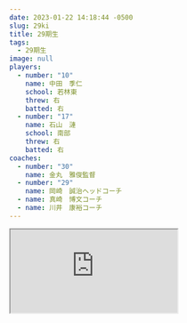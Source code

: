 ```yaml
---
date: 2023-01-22 14:18:44 -0500
slug: 29ki
title: 29期生
tags:
  - 29期生
image: null
players:
  - number: "10"
    name: 中田　季仁
    school: 若林東
    threw: 右
    batted: 右
  - number: "17"
    name: 石山　漣
    school: 南部
    threw: 右
    batted: 右
coaches:
  - number: "30"
    name: 金丸　雅俊監督
  - number: "29"
    name: 岡崎　誠治ヘッドコーチ
  - name: 真崎　博文コーチ
  - name: 川井　康裕コーチ
---
```
















<iframe src="https://docs.google.com/spreadsheets/d/e/2PACX-1vT7XHFxXVc-ZWSNLNsWC43zNTC1M3NPhgXrJ4fzBakuDpxfK26DPdrcP9Lj5dTYJOsmcv-4VjbrduYu/pubhtml?widget=true&amp;headers=false"></iframe>























